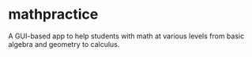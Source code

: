 # mathpractice
A GUI-based app to help students with math at various levels from basic algebra and geometry to calculus. 
